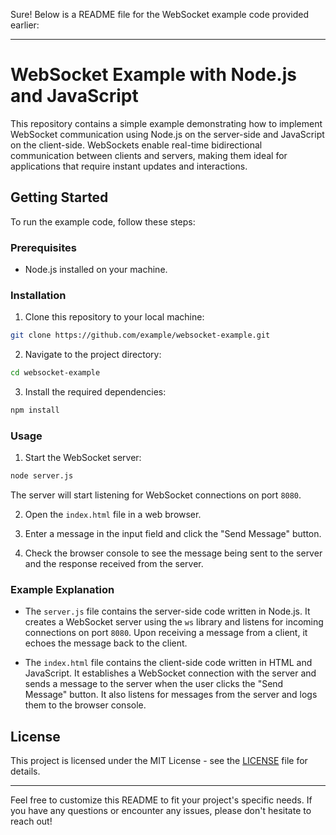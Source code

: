 Sure! Below is a README file for the WebSocket example code provided earlier:

---

# WebSocket Example with Node.js and JavaScript

This repository contains a simple example demonstrating how to implement WebSocket communication using Node.js on the server-side and JavaScript on the client-side. WebSockets enable real-time bidirectional communication between clients and servers, making them ideal for applications that require instant updates and interactions.

## Getting Started

To run the example code, follow these steps:

### Prerequisites

- Node.js installed on your machine.

### Installation

1. Clone this repository to your local machine:

```bash
git clone https://github.com/example/websocket-example.git
```

2. Navigate to the project directory:

```bash
cd websocket-example
```

3. Install the required dependencies:

```bash
npm install
```

### Usage

1. Start the WebSocket server:

```bash
node server.js
```

The server will start listening for WebSocket connections on port `8080`.

2. Open the `index.html` file in a web browser.

3. Enter a message in the input field and click the "Send Message" button.

4. Check the browser console to see the message being sent to the server and the response received from the server.

### Example Explanation

- The `server.js` file contains the server-side code written in Node.js. It creates a WebSocket server using the `ws` library and listens for incoming connections on port `8080`. Upon receiving a message from a client, it echoes the message back to the client.

- The `index.html` file contains the client-side code written in HTML and JavaScript. It establishes a WebSocket connection with the server and sends a message to the server when the user clicks the "Send Message" button. It also listens for messages from the server and logs them to the browser console.

## License

This project is licensed under the MIT License - see the [LICENSE](LICENSE) file for details.

---

Feel free to customize this README to fit your project's specific needs. If you have any questions or encounter any issues, please don't hesitate to reach out!
